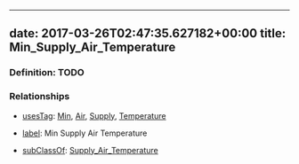 
---
date: 2017-03-26T02:47:35.627182+00:00
title: Min_Supply_Air_Temperature
---
### Definition: TODO

### Relationships

* [usesTag](https://brickschema.org/schema/1.0/BrickFrame#usesTag): [Min](https://brickschema.org/schema/1.0/BrickTag#Min), [Air](https://brickschema.org/schema/1.0/BrickTag#Air), [Supply](https://brickschema.org/schema/1.0/BrickTag#Supply), [Temperature](https://brickschema.org/schema/1.0/BrickTag#Temperature)

* [label](http://www.w3.org/2000/01/rdf-schema#label): Min Supply Air Temperature

* [subClassOf](http://www.w3.org/2000/01/rdf-schema#subClassOf): [Supply_Air_Temperature](https://brickschema.org/schema/1.0/Brick#Supply_Air_Temperature)
